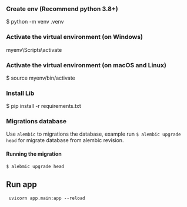 ### Create env (Recommend python 3.8+)

$ python -m venv .venv

### Activate the virtual environment (on Windows)

myenv\Scripts\activate

### Activate the virtual environment (on macOS and Linux)

$ source myenv/bin/activate

### Install Lib

$ pip install -r requirements.txt

### Migrations database

Use `alembic` to migrations the database, example run `$ alembic upgrade head` for migrate database from alembic revision.

#### Running the migration

```
$ alebmic upgrade head
```

## Run app

` uvicorn app.main:app --reload`
